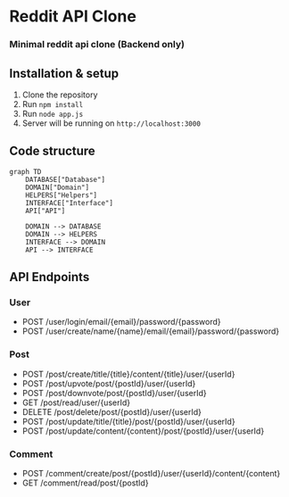 # Reddit API Clone
### Minimal reddit api clone (Backend only)

## Installation & setup
1. Clone the repository
2. Run `npm install`
3. Run `node app.js`
4. Server will be running on `http://localhost:3000`

## Code structure
```mermaid
graph TD
    DATABASE["Database"]
    DOMAIN["Domain"]
    HELPERS["Helpers"]
    INTERFACE["Interface"]
    API["API"]
    
    DOMAIN --> DATABASE
    DOMAIN --> HELPERS
    INTERFACE --> DOMAIN
    API --> INTERFACE
```

## API Endpoints

### User
 - POST /user/login/email/{email}/password/{password}
 - POST /user/create/name/{name}/email/{email}/password/{password}

### Post
 - POST /post/create/title/{title}/content/{title}/user/{userId}
 - POST /post/upvote/post/{postId}/user/{userId}
 - POST /post/downvote/post/{postId}/user/{userId}
 - GET /post/read/user/{userId}
 - DELETE /post/delete/post/{postId}/user/{userId}
 - POST /post/update/title/{title}/post/{postId}/user/{userId}
 - POST /post/update/content/{content}/post/{postId}/user/{userId}

### Comment
 - POST /comment/create/post/{postId}/user/{userId}/content/{content}
 - GET /comment/read/post/{postId}